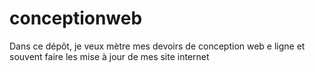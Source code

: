 # conceptionweb
Dans ce dépôt, je veux mètre mes devoirs de conception web e ligne et souvent faire les mise à jour de mes site internet 
